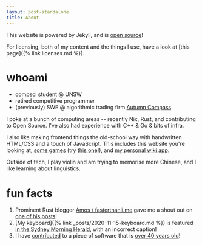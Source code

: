 ```yaml
---
layout: post-standalone
title: About
---
```


This website is powered by Jekyll, and is [open source](https://github.com/ralismark/ralismark.github.io)!

For licensing, both of my content and the things I use, have a look at [this page]({% link licenses.md %}).

# whoami

- compsci student @ UNSW
- retired competitive programmer
- (previously) SWE @ algorithmic trading firm [Autumn Compass](https://autumncompass.com/)

I poke at a bunch of computing areas -- recently Nix, Rust, and contributing to Open Source.
I've also had experience with C++ & Go & bits of infra.

I also like making frontend things the old-school way with handwritten HTML/CSS and a touch of JavaScript.
This includes this website you're looking at, [some games] (try [this one]!), and [my personal wiki app].

[some games]: /webgames/
[this one]: /webgames/basalt-bashers/
[my personal wiki app]: /ibis-wiki/static/

Outside of tech, I play violin and am trying to memorise more Chinese, and I like learning about linguistics.

# fun facts

1. Prominent Rust blogger [Amos / fasterthanli.me](https://fasterthanli.me) gave me a shout out on [one of his posts](https://fasterthanli.me/series/making-our-own-executable-packer/part-12#:~:text=Thanks%20to%20ralismark)!
1. [My keyboard]({% link _posts/2020-11-15-keyboard.md %}) is featured [in the Sydney Morning Herald](https://12ft.io/https://www.smh.com.au/technology/people-are-spending-7500-on-keyboards-maybe-you-should-too-20220524-p5ao6h.html#:~:text=Keyboards%20can%20cost%20hundreds%20or%20even%20thousands%20of%20dollars), with an incorrect caption!
1. I have [contributed](https://github.com/shlomif/fortune-mod/commits?author=ralismark) to a piece of software that is [over 40 years old](https://en.wikipedia.org/wiki/Fortune_(Unix))!
